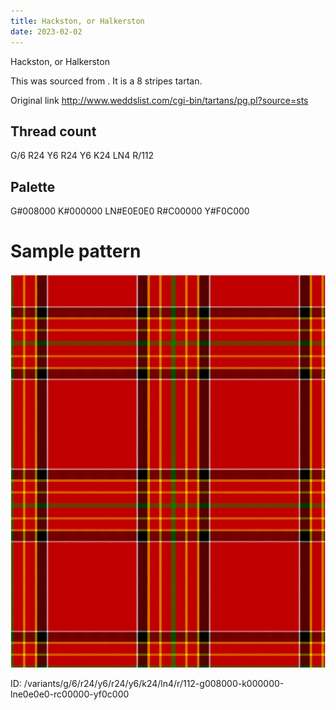 ```yaml
---
title: Hackston, or Halkerston
date: 2023-02-02
---
```

Hackston, or Halkerston

This was sourced from <no value>.  It is a 8 stripes tartan.

Original link http://www.weddslist.com/cgi-bin/tartans/pg.pl?source=sts

## Thread count
G/6 R24 Y6 R24 Y6 K24 LN4 R/112

## Palette
G#008000 K#000000 LN#E0E0E0 R#C00000 Y#F0C000

# Sample pattern

![Tartan detail](tartan.png "G/6 R24 Y6 R24 Y6 K24 LN4 R/112 tartan")

ID: /variants/g/6/r24/y6/r24/y6/k24/ln4/r/112-g008000-k000000-lne0e0e0-rc00000-yf0c000